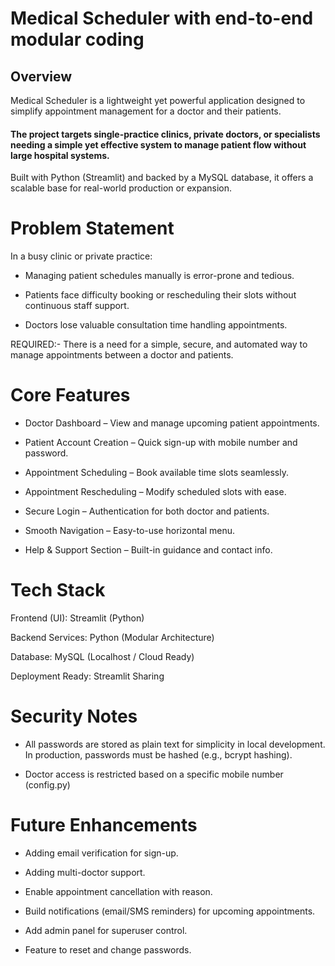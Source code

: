 # Medical Scheduler with end-to-end modular coding

## Overview
Medical Scheduler is a lightweight yet powerful application designed to simplify appointment management for a doctor and their patients.
#### The project targets single-practice clinics, private doctors, or specialists needing a simple yet effective system to manage patient flow without large hospital systems.
Built with Python (Streamlit) and backed by a MySQL database, it offers a scalable base for real-world production or expansion.

# Problem Statement
In a busy clinic or private practice:

* Managing patient schedules manually is error-prone and tedious.

* Patients face difficulty booking or rescheduling their slots without continuous staff support.

* Doctors lose valuable consultation time handling appointments.

REQUIRED:-  There is a need for a simple, secure, and automated way to manage appointments between a doctor and patients.

# Core Features
* Doctor Dashboard – View and manage upcoming patient appointments.

* Patient Account Creation – Quick sign-up with mobile number and password.

* Appointment Scheduling – Book available time slots seamlessly.

* Appointment Rescheduling – Modify scheduled slots with ease.

* Secure Login – Authentication for both doctor and patients.

* Smooth Navigation – Easy-to-use horizontal menu.

* Help & Support Section – Built-in guidance and contact info.

# Tech Stack
Frontend (UI): Streamlit (Python)

Backend Services: Python (Modular Architecture)

Database: MySQL (Localhost / Cloud Ready)

Deployment Ready: Streamlit Sharing

# Security Notes
* All passwords are stored as plain text for simplicity in local development. In production, passwords must be hashed (e.g., bcrypt hashing).

* Doctor access is restricted based on a specific mobile number (config.py)

# Future Enhancements 
* Adding email verification for sign-up.

* Adding multi-doctor support.

* Enable appointment cancellation with reason.

* Build notifications (email/SMS reminders) for upcoming appointments.

* Add admin panel for superuser control.

* Feature to reset and change passwords.
